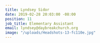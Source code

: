 ```yaml
---
title: Lyndsey Sidor
date: 2019-02-28 20:03:00 -08:00
position: 11
job_title: Elementary Assistant
email: lyndsey@daybreakchurch.org
image: "/uploads/Headshots-13-fc110e.jpg"
---
```


